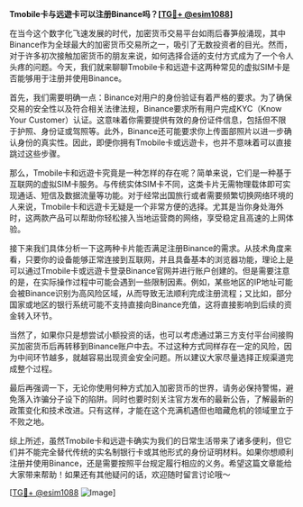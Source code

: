 **Tmobile卡与远遊卡可以注册Binance吗？[[TG💪+ @esim1088](https://t.me/s/esim1088)]**

在当今这个数字化飞速发展的时代，加密货币交易平台如雨后春笋般涌现，其中Binance作为全球最大的加密货币交易所之一，吸引了无数投资者的目光。然而，对于许多初次接触加密货币的朋友来说，如何选择合适的支付方式成为了一个令人头疼的问题。今天，我们就来聊聊Tmobile卡和远遊卡这两种常见的虚拟SIM卡是否能够用于注册并使用Binance。

首先，我们需要明确一点：Binance对用户的身份验证有着严格的要求。为了确保交易的安全性以及符合相关法律法规，Binance要求所有用户完成KYC（Know Your Customer）认证。这意味着你需要提供有效的身份证件信息，包括但不限于护照、身份证或驾照等。此外，Binance还可能要求你上传面部照片以进一步确认身份的真实性。因此，即便你拥有Tmobile卡或远遊卡，也并不意味着可以直接跳过这些步骤。

那么，Tmobile卡和远遊卡究竟是一种怎样的存在呢？简单来说，它们是一种基于互联网的虚拟SIM卡服务。与传统实体SIM卡不同，这类卡片无需物理载体即可实现通话、短信及数据流量等功能。对于经常出国旅行或者需要频繁切换网络环境的人来说，Tmobile卡和远遊卡无疑是一个非常方便的选择。尤其是当你身处海外时，这两款产品可以帮助你轻松接入当地运营商的网络，享受稳定且高速的上网体验。

接下来我们具体分析一下这两种卡片能否满足注册Binance的需求。从技术角度来看，只要你的设备能够正常连接到互联网，并且具备基本的浏览器功能，理论上是可以通过Tmobile卡或远遊卡登录Binance官网并进行账户创建的。但是需要注意的是，在实际操作过程中可能会遇到一些限制因素。例如，某些地区的IP地址可能会被Binance识别为高风险区域，从而导致无法顺利完成注册流程；又比如，部分国家或地区的银行系统可能不支持直接向Binance充值，这将直接影响到后续的资金转入环节。

当然了，如果你只是想尝试小额投资的话，也可以考虑通过第三方支付平台间接购买加密货币后再转移到Binance账户中去。不过这种方式同样存在一定的风险，因为中间环节越多，就越容易出现资金安全问题。所以建议大家尽量选择正规渠道完成整个过程。

最后再强调一下，无论你使用何种方式加入加密货币的世界，请务必保持警惕，避免落入诈骗分子设下的陷阱。同时也要时刻关注官方发布的最新公告，了解最新的政策变化和技术改进。只有这样，才能在这个充满机遇但也暗藏危机的领域里立于不败之地。

综上所述，虽然Tmobile卡和远遊卡确实为我们的日常生活带来了诸多便利，但它们并不能完全替代传统的实名制银行卡或其他形式的身份证明材料。如果你想顺利注册并使用Binance，还是需要按照平台规定履行相应的义务。希望这篇文章能给大家带来帮助！如果还有其他疑问的话，欢迎随时留言讨论哦～

[[TG💪+ @esim1088](https://t.me/s/esim1088) ![Image](https://i.postimg.cc/4NQfJmqS/Snipaste-2025-05-13-00-14-12.png)]
